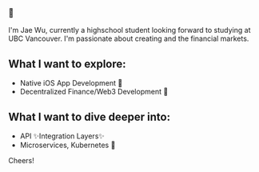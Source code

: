 ### 👋

I'm Jae Wu, currently a highschool student looking forward to studying at UBC Vancouver. I'm passionate about creating and the financial markets.

## What I want to explore:
* Native iOS App Development 🍎
* Decentralized Finance/Web3 Development 📄

## What I want to dive deeper into:
* API ✨Integration Layers✨
* Microservices, Kubernetes 🤏

Cheers!
